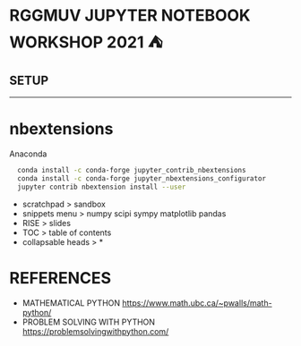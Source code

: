 # RGGMUV JUPYTER NOTEBOOK WORKSHOP 2021 :tent:
## SETUP
_________________
# nbextensions
Anaconda

```bash
  conda install -c conda-forge jupyter_contrib_nbextensions 
  conda install -c conda-forge jupyter_nbextensions_configurator
  jupyter contrib nbextension install --user
```



- scratchpad > sandbox
- snippets menu > numpy scipi sympy matplotlib pandas
- RISE > slides
- TOC > table of contents
- collapsable heads > *

# REFERENCES
- MATHEMATICAL PYTHON
https://www.math.ubc.ca/~pwalls/math-python/
- PROBLEM SOLVING WITH PYTHON
https://problemsolvingwithpython.com/

